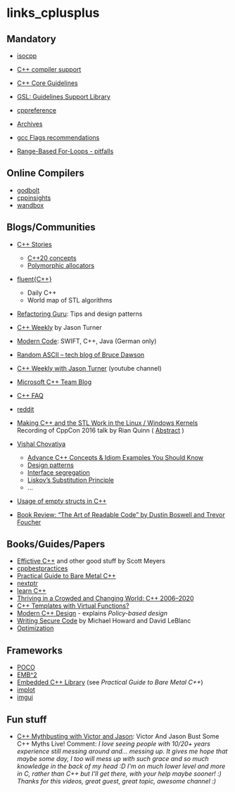 # links_cplusplus

## Mandatory

* [isocpp](https://isocpp.org)
* [C++ compiler support](https://en.cppreference.com/w/cpp/compiler_support)
* [C++ Core Guidelines](https://isocpp.github.io/CppCoreGuidelines/CppCoreGuidelines#main)
* [GSL: Guidelines Support Library](https://github.com/Microsoft/GSL)


* [cppreference](cppreference.com)
* [Archives](https://en.cppreference.com/w/Cppreference:Archives)

* [gcc Flags recommendations](https://interrupt.memfault.com/blog/best-and-worst-gcc-clang-compiler-flags)
* [Range-Based For-Loops - pitfalls](https://open-std.org/jtc1/sc22/wg21/docs/papers/2014/n3853.htm)

## Online Compilers

* [godbolt](https://godbolt.org/)
* [cppinsights](https://cppinsights.io/)
* [wandbox](https://wandbox.org)

## Blogs/Communities

* [C++ Stories](https://www.cppstories.com)
  * [C++20 concepts](https://www.cppstories.com/2021/concepts-intro/)
  * [Polymorphic allocators](https://www.cppstories.com/2020/06/pmr-hacking.html/)

* [fluent{C++}](https://www.fluentcpp.com)
  * Daily C++
  * World map of STL algorithms
* [Refactoring Guru](https://refactoring.guru/): Tips and design patterns
* [C++ Weekly](https://www.youtube.com/watch?v=vLhr_y4YOIY) by Jason Turner

* [Modern Code](https://www.nosid.org): SWIFT, C++, Java (German only)
* [Random ASCII – tech blog of Bruce Dawson](https://randomascii.wordpress.com/)
* [C++ Weekly with Jason Turner](https://www.youtube.com/channel/UCxHAlbZQNFU2LgEtiqd2Maw) (youtube channel)
* [Microsoft C++ Team Blog](https://devblogs.microsoft.com/cppblog)
* [C++ FAQ](https://www.cs.technion.ac.il/users/yechiel/c++-faq/index.html)
* [reddit](https://www.reddit.com/r/cpp/)
* [Making C++ and the STL Work in the Linux / Windows Kernels](https://www.youtube.com/watch?v=uQSQy-7lveQ) Recording of CppCon 2016 talk by Rian Quinn ( [Abstract](https://cppcon2016.sched.com/event/7nL9/making-c-and-the-stl-work-in-the-linux-windows-kernels?iframe=no&w=700&sidebar=yes&bg=no) )
* [Vishal Chovatiya](http://www.vishalchovatiya.com/)
  * [Advance C++ Concepts & Idiom Examples You Should Know](http://www.vishalchovatiya.com/7-advance-cpp-concepts-idiom-examples-you-should-know/)
  * [Design patterns](http://www.vishalchovatiya.com/what-is-design-pattern/)
  * [Interface segregation](http://www.vishalchovatiya.com/interface-segregation-principle-in-cpp-solid-as-a-rock/)
  * [Liskov’s Substitution Principle](http://www.vishalchovatiya.com/liskovs-substitution-principle-in-cpp-solid-as-a-rock/)
  * ...
* [Usage of empty structs in C++](https://stackoverflow.com/questions/60685261/usage-of-empty-structs-in-c)
* [Book Review: “The Art of Readable Code” by Dustin Boswell and Trevor Foucher](https://embeddeduse.com/2022/01/14/book-review-the-art-of-readable-code-by-dustin-boswell-and-trevor-foucher/)

## Books/Guides/Papers

* [Effictive C++](https://www.aristeia.com/books.html) and other good stuff by Scott Meyers 
* [cppbestpractices](https://lefticus.gitbooks.io/cpp-best-practices/content/)
* [Practical Guide to Bare Metal C++](https://alex-robenko.gitbook.io/bare_metal_cpp)
* [nextptr](https://www.nextptr.com/)
* [learn C++](https://www.learncpp.com/)
* [Thriving in a Crowded and Changing World: C++ 2006–2020](https://dl.acm.org/doi/pdf/10.1145/3386320)
* [C++ Templates with Virtual Functions?](https://rivermatrix.com/c-templates-with-virtual-functions/)
* [Modern C++ Design](https://en.wikipedia.org/wiki/Modern_C%2B%2B_Design#Policy-based_design) - explains *Policy-based design*
* [Writing Secure Code](https://www.goodreads.com/book/show/44916.Writing_Secure_Code) by  Michael Howard and David LeBlanc
* [Optimization](https://www.agner.org/optimize)

## Frameworks

* [POCO](https://pocoproject.org/)
* [EMB^2](https://embeddedartistry.com/blog/2018/08/20/emb2-a-c-c-framework-for-multi-core-and-multi-chip-embedded-systems/)
* [Embedded C++ Library](https://github.com/arobenko/embxx) (see *Practical Guide to Bare Metal C++*)
* [implot](https://github.com/epezent/implot)
* [imgui](https://github.com/ocornut/imgui/issues/2529)

## Fun stuff

* [C++ Mythbusting with Victor and Jason](https://www.youtube.com/watch?v=Bu1AEze14Ns): Victor And Jason Bust Some C++ Myths Live!
Comment: *I love seeing people with 10/20+ years experience still messing around and... messing up. It gives me hope that maybe some day, I too will mess up with such grace and so much knowledge in the back of my head :D I'm on much lower level and more in C, rather than C++ but I'll get there, with your help maybe sooner! :) Thanks for this videos, great guest, great topic, awesome channel :)*

